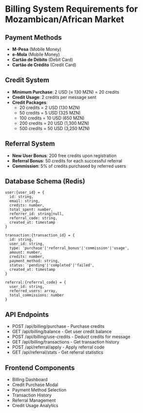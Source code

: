 # Billing System Requirements for Mozambican/African Market

## Payment Methods
- **M-Pesa** (Mobile Money)
- **e-Mola** (Mobile Money)
- **Cartão de Débito** (Debit Card)
- **Cartão de Crédito** (Credit Card)

## Credit System
- **Minimum Purchase**: 2 USD (≈ 130 MZN) = 20 credits
- **Credit Usage**: 2 credits per message sent
- **Credit Packages**:
  - 20 credits = 2 USD (130 MZN)
  - 50 credits = 5 USD (325 MZN)
  - 100 credits = 10 USD (650 MZN)
  - 200 credits = 20 USD (1,300 MZN)
  - 500 credits = 50 USD (3,250 MZN)

## Referral System
- **New User Bonus**: 200 free credits upon registration
- **Referral Bonus**: 50 credits for each successful referral
- **Commission**: 5% of credits purchased by referred users

## Database Schema (Redis)
```
user:{user_id} = {
  id: string,
  email: string,
  credits: number,
  total_spent: number,
  referrer_id: string|null,
  referral_code: string,
  created_at: timestamp
}

transaction:{transaction_id} = {
  id: string,
  user_id: string,
  type: 'purchase'|'referral_bonus'|'commission'|'usage',
  amount: number,
  credits: number,
  payment_method: string,
  status: 'pending'|'completed'|'failed',
  created_at: timestamp
}

referral:{referral_code} = {
  user_id: string,
  referred_users: array,
  total_commissions: number
}
```

## API Endpoints
- POST /api/billing/purchase - Purchase credits
- GET /api/billing/balance - Get user credit balance
- POST /api/billing/use-credits - Deduct credits for message
- GET /api/billing/transactions - Get transaction history
- POST /api/referral/apply - Apply referral code
- GET /api/referral/stats - Get referral statistics

## Frontend Components
- Billing Dashboard
- Credit Purchase Modal
- Payment Method Selection
- Transaction History
- Referral Management
- Credit Usage Analytics

